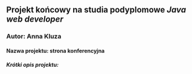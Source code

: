 ## Projekt końcowy na studia podyplomowe *Java web developer*
### Autor: Anna Kluza

#### Nazwa projektu: strona konferencyjna
##### Krótki opis projektu:
